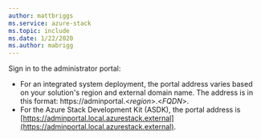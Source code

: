 ```yaml
---
author: mattbriggs
ms.service: azure-stack 
ms.topic: include
ms.date: 1/22/2020
ms.author: mabrigg
---
```


Sign in to the administrator portal:

* For an integrated system deployment, the portal address varies based on your solution's region and external domain name. The address is in this format: https://adminportal.&lt;*region*&gt;.&lt;*FQDN*&gt;.
* For the Azure Stack Development Kit (ASDK), the portal address is [https://adminportal.local.azurestack.external](https://adminportal.local.azurestack.external).